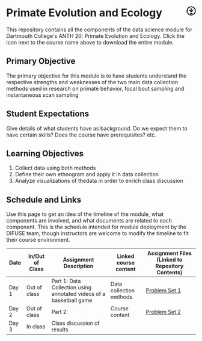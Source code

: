 # Primate Evolution and Ecology <a href="https://github.com/difuse-dartmouth/public-module-template/archive/refs/heads/main.zip"><img src="https://github.com/difuse-dartmouth/.github/blob/ecc522189d093025100d24feef5fc134f592c677/profile/download_button.png" alt="Download the entire module" align="right" style="width: 0.25in;"></a>

This repository contains all the components of the data science module for Dartmouth College's ANTH 20: Primate Evolution and Ecology.  Click the icon next to the course name above to download the entire module.

## Primary Objective

The primary objective for this module is to have students understand the respective strengths and weaknesses of the two main data collection methods used in research on primate behavior, focal bout sampling and instantaneous scan sampling


## Student Expectations

Give details of what students have as background.  Do we expect them to have certain skills? Does the course have prerequisites? etc.

## Learning Objectives
1.	Collect data using both methods
2. Define their own ethnogram and apply it in data collection
3. Analyze visualizations of thedata in order to enrich class discussion



## Schedule and Links

Use this page to get an idea of the timeline of the module, what components are involved, and what documents are related to each component. This is the schedule intended for module deployment by the DIFUSE team, though instructors are welcome to modify the timeline to fit their course environment.

| Date             |  In/Out of Class | Assignment Description                     | Linked course content                                    | Assignment Files (Linked to Repository Contents) |
|------------------|-----------------|--------------------------------------------------|-------------------------------------------------|--------------------------------------------------|
| Day 1 | Out of class      | Part 1: Data Collection using annotated videos of a basketball game  | Data collection methods |[Problem Set 1](completed_module/components/assignment1/README.md) |
| Day 2 | Out of class      | Part 2:  | 	Course content |[Problem Set 2](completed_module/public/components/assignment2/README.md) |
| Day 3 | In class          | Class discussion of results | | |
